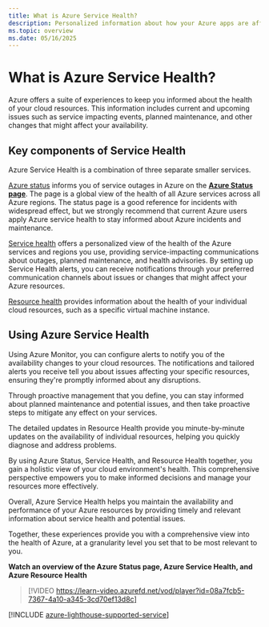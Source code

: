 ```yaml
---
title: What is Azure Service Health?
description: Personalized information about how your Azure apps are affected due to current and future Azure service problems and maintenance. 
ms.topic: overview
ms.date: 05/16/2025
---
```

# What is Azure Service Health?

Azure offers a suite of experiences to keep you informed about the health of your cloud resources. This information includes current and upcoming issues such as service impacting events, planned maintenance, and other changes that might affect your availability.

## Key components of Service Health

Azure Service Health is a combination of three separate smaller services.

[Azure status](azure-status-overview.md) informs you of service outages in Azure on the **[Azure Status page](https://azure.status.microsoft)**. The page is a global view of the health of all Azure services across all Azure regions. The status page is a good reference for incidents with widespread effect, but we strongly recommend that current Azure users apply Azure service health to stay informed about Azure incidents and maintenance.

[Service health](service-health-portal-update.md) offers a personalized view of the health of the Azure services and regions you use, providing service-impacting communications about outages, planned maintenance, and health advisories. By setting up Service Health alerts, you can receive notifications through your preferred communication channels about issues or changes that might affect your Azure resources.

[Resource health](resource-health-overview.md) provides information about the health of your individual cloud resources, such as a specific virtual machine instance. 

## Using Azure Service Health

Using Azure Monitor, you can configure alerts to notify you of the availability changes to your cloud resources. The notifications and tailored alerts you receive tell you about issues affecting your specific resources, ensuring they're promptly informed about any disruptions.

Through proactive management that you define, you can stay informed about planned maintenance and potential issues, and then take proactive steps to mitigate any effect on your services.

The detailed updates in Resource Health provide you minute-by-minute updates on the availability of individual resources, helping you quickly diagnose and address problems.

By using Azure Status, Service Health, and Resource Health together, you gain a holistic view of your cloud environment's health. This comprehensive perspective empowers you to make informed decisions and manage your resources more effectively. 

Overall, Azure Service Health helps you maintain the availability and performance of your Azure resources by providing timely and relevant information about service health and potential issues.

Together, these experiences provide you with a comprehensive view into the health of Azure, at a granularity level you set that to be most relevant to you.

**Watch an overview of the Azure Status page, Azure Service Health, and Azure Resource Health**

>[!VIDEO https://learn-video.azurefd.net/vod/player?id=08a7fcb5-7367-4a10-a345-3cd70ef13d8c]

[!INCLUDE [azure-lighthouse-supported-service](~/reusable-content/ce-skilling/azure/includes/azure-lighthouse-supported-service.md)]
